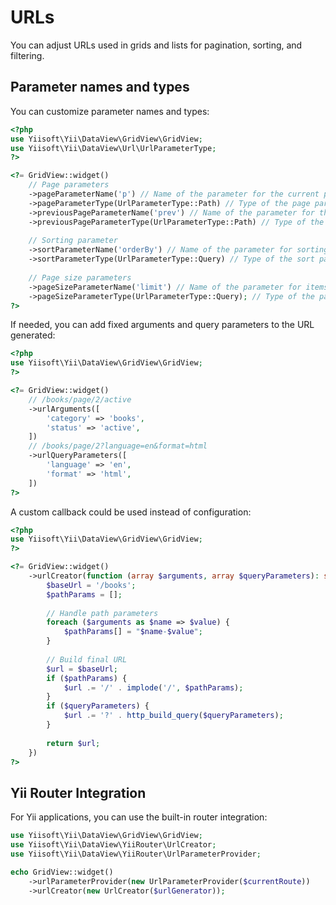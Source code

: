 # URLs

You can adjust URLs used in grids and lists for pagination, sorting, and filtering.

## Parameter names and types

You can customize parameter names and types:

```php
<?php
use Yiisoft\Yii\DataView\GridView\GridView;
use Yiisoft\Yii\DataView\Url\UrlParameterType;
?>

<?= GridView::widget()
    // Page parameters
    ->pageParameterName('p') // Name of the parameter for the current page number. Default is `page`.
    ->pageParameterType(UrlParameterType::Path) // Type of the page parameter. Default is `UrlParameterType::Query`.
    ->previousPageParameterName('prev') // Name of the parameter for the previous page. Default is `prev-page`.
    ->previousPageParameterType(UrlParameterType::Path) // Type of the previous page parameter. Default is `UrlParameterType::Query`.
    
    // Sorting parameter
    ->sortParameterName('orderBy') // Name of the parameter for sorting configuration. Default is `sort`.
    ->sortParameterType(UrlParameterType::Query) // Type of the sort parameter. Default is `UrlParameterType::Query`.
    
    // Page size parameters
    ->pageSizeParameterName('limit') // Name of the parameter for items per page. Default is `pagesize`.
    ->pageSizeParameterType(UrlParameterType::Query); // Type of the page size parameter. Default is `UrlParameterType::QUERY`.
?>
```

If needed, you can add fixed arguments and query parameters to the URL generated:

```php
<?php
use Yiisoft\Yii\DataView\GridView\GridView;
?>

<?= GridView::widget()
    // /books/page/2/active
    ->urlArguments([
        'category' => 'books',
        'status' => 'active',
    ])
    // /books/page/2?language=en&format=html
    ->urlQueryParameters([
        'language' => 'en',
        'format' => 'html',
    ])
?>
```

A custom callback could be used instead of configuration:

```php
<?php
use Yiisoft\Yii\DataView\GridView\GridView;
?>

<?= GridView::widget()
    ->urlCreator(function (array $arguments, array $queryParameters): string {
        $baseUrl = '/books';
        $pathParams = [];
        
        // Handle path parameters
        foreach ($arguments as $name => $value) {
            $pathParams[] = "$name-$value";
        }
        
        // Build final URL
        $url = $baseUrl;
        if ($pathParams) {
            $url .= '/' . implode('/', $pathParams);
        }
        if ($queryParameters) {
            $url .= '?' . http_build_query($queryParameters);
        }
        
        return $url;
    })
?>
```

## Yii Router Integration

For Yii applications, you can use the built-in router integration:

```php
use Yiisoft\Yii\DataView\GridView\GridView;
use Yiisoft\Yii\DataView\YiiRouter\UrlCreator;
use Yiisoft\Yii\DataView\YiiRouter\UrlParameterProvider;

echo GridView::widget()
    ->urlParameterProvider(new UrlParameterProvider($currentRoute))
    ->urlCreator(new UrlCreator($urlGenerator));
```
